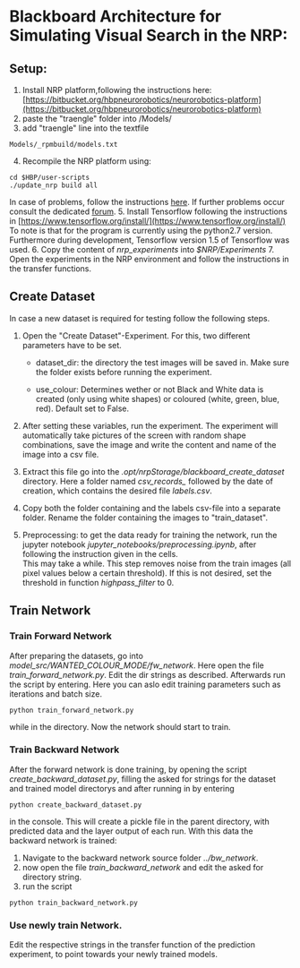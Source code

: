 # Blackboard Architecture for Simulating Visual Search in the NRP: 

## Setup: 

1. Install NRP platform,following the instructions here: 
[https://bitbucket.org/hbpneurorobotics/neurorobotics-platform](https://bitbucket.org/hbpneurorobotics/neurorobotics-platform)  
2. paste the "traengle" folder into /Models/ 
3. add "traengle" line into the textfile 
```
Models/_rpmbuild/models.txt
```
4. Recompile the NRP platform using: 
```
cd $HBP/user-scripts
./update_nrp build all
```
In case of problems, follow the instructions [here](https://bitbucket.org/hbpneurorobotics/neurorobotics-platform). If further problems occur consult the dedicated [forum](https://forum.humanbrainproject.eu/c/neurorobotics).
5. Install Tensorflow following the instructions in [https://www.tensorflow.org/install/](https://www.tensorflow.org/install/) 
To note is that for the program is currently using the python2.7 version. Furthermore during development, Tensorflow version 1.5 of Tensorflow was used. 
6. Copy the content of *nrp_experiments* into *$NRP/Experiments* 
7. Open the experiments in the NRP environment and follow the instructions in the transfer functions.

## Create Dataset 
In case a new dataset is required for testing follow the following steps. 

1. Open the "Create Dataset"-Experiment. For this, two different parameters have to be set.  
    * dataset_dir:  the directory the test images will be saved in. Make sure the folder exists before running the experiment.  

    * use_colour: Determines wether or not Black and White data is created (only using white shapes) or coloured (white, green, blue, red).  Default set to False. 

2. After setting these variables, run the experiment. 
The experiment will automatically take pictures of the screen with random shape combinations, save the image and write the content and name of the image into a csv file. 
3. Extract this file go into the *.opt/nrpStorage/blackboard_create_dataset* directory. Here a folder named *csv_records_* followed by the date of creation, which contains the desired file *labels.csv*. 

4. Copy both the folder containing and the labels csv-file into a separate folder. Rename the folder containing the images to "train_dataset". 

5. Preprocessing: to get the data ready for training the network, run the jupyter notebook *jupyter_notebooks/preprocessing.ipynb*, after following the instruction given in the cells.  
This may take a while. This step removes noise from the train images (all pixel values below a certain threshold). If this is not desired, set the threshold in function *highpass_filter* to 0. 

## Train Network
### Train Forward Network 
After preparing the datasets, go into *model_src/WANTED_COLOUR_MODE/fw_network*. Here open the file *train_forward_network.py*. Edit the dir strings as described. Afterwards run the script by entering. Here you can aslo edit training parameters such as iterations and batch size. 

```
python train_forward_network.py
```
while in the directory. Now the network should start to train. 

### Train Backward Network 
After the forward network is done training, by opening the script *create_backward_dataset.py*, filling the asked for strings for the dataset and trained model directorys and after running in by entering 
```
python create_backward_dataset.py
```
in the console. 
This will create a pickle file in the parent directory, with predicted data and the layer output of each run. 
With this data the backward network is trained: 
1. Navigate to the backward network source folder *../bw_network*. 
2. now open the file *train_backward_network* and edit the asked for directory string. 
3. run the script 
```
python train_backward_network.py
```
### Use newly train Network. 
Edit the respective strings in the transfer function of the prediction experiment, to point towards your newly trained models. 



